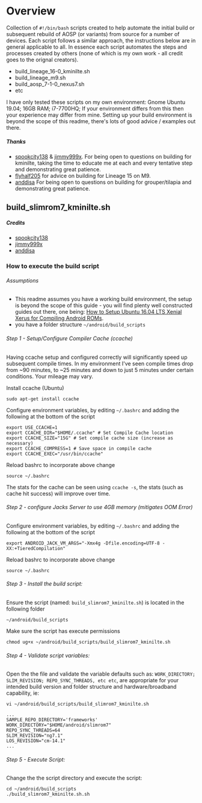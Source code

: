 # Overview
Collection of `#!/bin/bash` scripts created to help automate the initial build or subsequent rebuild of AOSP (or variants) from source for a number of devices. Each script follows a similar approach, the instructions below are in general applicable to all. In essence each script automates the steps and processes created by others (none of which is my own work - all credit goes to the orignal creators). 

* build_lineage_16-0_kminilte.sh
* build_lineage_m9.sh
* build_aosp_7-1-0_nexus7.sh
* etc

I have only tested these scripts on my own environment: Gnome Ubuntu 19.04; 16GB RAM; i7-7700HQ; If your environment differs from this then your experience may differ from mine. Setting up your build environment is beyond the scope of this readme, there's lots of good advice / examples out there.

##### Thanks
- [spookcity138](https://forum.xda-developers.com/member.php?u=7065337) & [jimmy999x](https://forum.xda-developers.com/member.php?u=7341542). For being open to questions on building for kminilte, taking the time to educate me at each and every tentative step and demonstrating great patience.
- [flyhalf205](https://forum.xda-developers.com/member.php?u=3082717) for advice on building for Lineage 15 on M9.
- [anddisa](https://forum.xda-developers.com/member.php?u=2188693) For being open to questions on building for grouper/tilapia and demonstrating great patience.

## build_slimrom7_kminilte.sh

##### Credits
- [spookcity138](https://forum.xda-developers.com/member.php?u=7065337)
- [jimmy999x](https://forum.xda-developers.com/member.php?u=7341542)
- [anddisa](https://forum.xda-developers.com/member.php?u=2188693)

### How to execute the build script

###### Assumptions
- This readme assumes you have a working build environment, the setup is beyond the scope of this guide - you will find plenty well constructed guides out there, one being: [How to Setup Ubuntu 16.04 LTS Xenial Xerus for Compiling Android ROMs](https://forum.xda-developers.com/chef-central/android/guide-how-to-setup-ubuntu-16-04-lts-t3363669).
- you have a folder structure `~/android/build_scripts`


###### Step 1 - Setup/Configure Compiler Cache (ccache)
Having ccache setup and configured correctly will significantly speed up subsequent compile times. In my environment I've seen compile times drop from ~90 minutes, to ~25 minutes and down to just 5 minutes under certain conditions. Your mileage may vary.

Install ccache (Ubuntu)
````
sudo apt-get install ccache
````
Configure environment variables, by editing `~/.bashrc` and adding the following at the bottom of the script
````
export USE_CCACHE=1
export CCACHE_DIR="$HOME/.ccache" # Set Compile Cache location
export CCACHE_SIZE="15G" # Set compile cache size (increase as necessary)
export CCACHE_COMPRESS=1 # Save space in compile cache
export CCACHE_EXEC="/usr/bin/ccache"
````
Reload bashrc to incorporate above change
````
source ~/.bashrc
````
The stats for the cache can be seen using `ccache -s`, the stats (such as cache hit success) will improve over time. 


###### Step 2 - configure Jacks Server to use 4GB memory (mitigates OOM Error)

Configure environment variables, by editing `~/.bashrc` and adding the following at the bottom of the script
````
export ANDROID_JACK_VM_ARGS="-Xmx4g -Dfile.encoding=UTF-8 -XX:+TieredCompilation"
````
Reload bashrc to incorporate above change
````
source ~/.bashrc
````

###### Step 3 - Install the build script: 
Ensure the script (named: `build_slimrom7_kminilte.sh`) is located in the following folder
```
~/android/build_scripts
```
Make sure the script has execute permissions
```
chmod ug+x ~/android/build_scripts/build_slimrom7_kminilte.sh
```

###### Step 4 - Validate script variables:
Open the the file and validate the variable defaults such as: `WORK_DIRECTORY; SLIM_REVISION; REPO_SYNC_THREADS, etc etc`, are appropriate for your intended build version and folder structure and hardware/broadband capability, ie: 
```
vi ~/android/build_scripts/build_slimrom7_kminilte.sh

...
SAMPLE_REPO_DIRECTORY='frameworks'
WORK_DIRECTORY="$HOME/android/slimrom7"
REPO_SYNC_THREADS=64
SLIM_REVISION="ng7.1"
LOS_REVISION="cm-14.1"
...
```

###### Step 5 - Execute Script:
Change the the script directory and execute the script:  
```
cd ~/android/build_scripts
./build_slimrom7_kminilte.sh.sh
```
